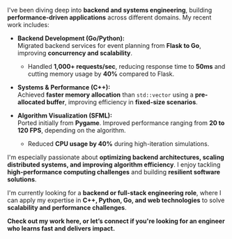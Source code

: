 I've been diving deep into **backend and systems engineering**, building **performance-driven applications** across different domains. My recent work includes:

- **Backend Development (Go/Python):**  
  Migrated backend services for event planning from **Flask to Go**, improving **concurrency and scalability**.  
  - Handled **1,000+ requests/sec**, reducing response time to **50ms** and cutting memory usage by **40%** compared to Flask.

- **Systems & Performance (C++):**  
  Achieved **faster memory allocation** than `std::vector` using a **pre-allocated buffer**, improving efficiency in **fixed-size scenarios**.

- **Algorithm Visualization (SFML):**  
  Ported initially from **Pygame**. Improved performance ranging from **20 to 120 FPS**, depending on the algorithm.  
  - Reduced **CPU usage by 40%** during high-iteration simulations.

I'm especially passionate about **optimizing backend architectures, scaling distributed systems, and improving algorithm efficiency**. I enjoy tackling **high-performance computing challenges** and building **resilient software solutions**.

I'm currently looking for a **backend or full-stack engineering role**, where I can apply my expertise in **C++, Python, Go, and web technologies** to solve **scalability and performance challenges**.

**Check out my work here, or let’s connect if you're looking for an engineer who learns fast and delivers impact.**
